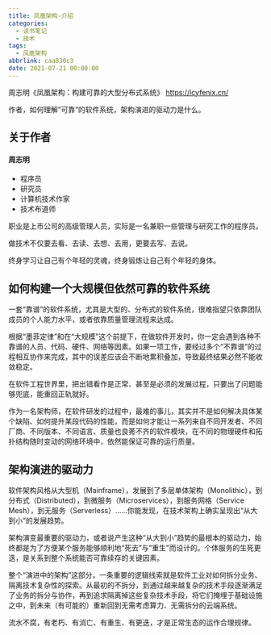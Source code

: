 ```yaml
---
title: 凤凰架构-介绍
categories:
  - 读书笔记
  - 技术
tags:
  - 凤凰架构
abbrlink: caa830c3
date: 2021-07-21 00:00:00
---
```


周志明《凤凰架构：构建可靠的大型分布式系统》
https://icyfenix.cn/

作者，如何理解”可靠“的软件系统，架构演进的驱动力是什么。
<!-- more -->

## 关于作者
#### 周志明
* 程序员
* 研究员
* 计算机技术作家
* 技术布道师

职业是上市公司的高级管理人员，实际是一名兼职一些管理与研究工作的程序员。

做技术不仅要去看、去读、去想、去用，更要去写、去说。

终身学习让自己有个年轻的灵魂，终身锻炼让自己有个年轻的身体。

## 如何构建一个大规模但依然可靠的软件系统
一套“靠谱”的软件系统，尤其是大型的、分布式的软件系统，很难指望只依靠团队成员的个人能力水平，或者依靠质量管理流程来达成。

根据“墨菲定律”和在“大规模”这个前提下，在做软件开发时，你一定会遇到各种不靠谱的人员、代码、硬件、网络等因素。如果一项工作，要经过多个“不靠谱”的过程相互协作来完成，其中的误差应该会不断地累积叠加，导致最终结果必然不能收敛稳定。

在软件工程世界里，把出错看作是正常、甚至是必须的发展过程，只要出了问题能够兜底，能重回正轨就好。

作为一名架构师，在软件研发的过程中，最难的事儿，其实并不是如何解决具体某个缺陷、如何提升某段代码的性能，而是如何才能让一系列来自不同开发者、不同厂商、不同版本、不同语言、质量也良莠不齐的软件模块，在不同的物理硬件和拓扑结构随时变动的网络环境中，依然能保证可靠的运行质量。

## 架构演进的驱动力
软件架构风格从大型机（Mainframe），发展到了多层单体架构（Monolithic），到分布式（Distributed），到微服务（Microservices），到服务网格（Service Mesh），到无服务（Serverless）……你能发现，在技术架构上确实呈现出“从大到小”的发展趋势。

架构演变最重要的驱动力，或者说产生这种“从大到小”趋势的最根本的驱动力，始终都是为了方便某个服务能够顺利地“死去”与“重生”而设计的。个体服务的生死更迭，是关系到整个系统能否可靠续存的关键因素。

整个“演进中的架构”这部分，一条重要的逻辑线索就是软件工业对如何拆分业务、隔离技术复杂性的探索。从最初的不拆分，到通过越来越复杂的技术手段逐渐满足了业务的拆分与协作，再到追求隔离掉这些复杂技术手段，将它们掩埋于基础设施之中，到未来（有可能的）重新回到无需考虑算力、无需拆分的云端系统。

流水不腐，有老朽、有消亡、有重生、有更迭，才是正常生态的运作合理规律。
